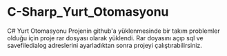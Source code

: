 # C-Sharp_Yurt_Otomasyonu
C# Yurt Otomasyonu
Projenin github'a yüklenmesinde bir takım problemler olduğu için proje rar dosyası olarak yüklendi.
Rar doyasını açıp sql ve savefiledialog adreslerini ayarladıktan sonra projeyi çalıştırabilirsiniz.
